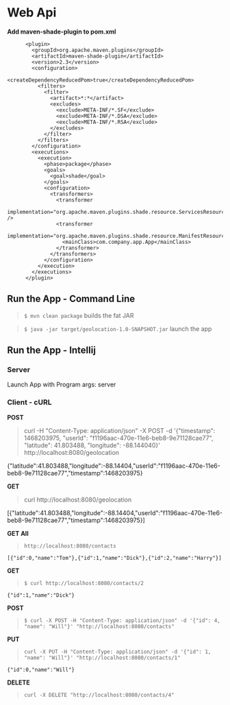 # Web Api

**Add maven-shade-plugin to pom.xml**

```
      <plugin>
        <groupId>org.apache.maven.plugins</groupId>
        <artifactId>maven-shade-plugin</artifactId>
        <version>2.3</version>
        <configuration>
          <createDependencyReducedPom>true</createDependencyReducedPom>
          <filters>
            <filter>
              <artifact>*:*</artifact>
              <excludes>
                <exclude>META-INF/*.SF</exclude>
                <exclude>META-INF/*.DSA</exclude>
                <exclude>META-INF/*.RSA</exclude>
              </excludes>
            </filter>
          </filters>
        </configuration>
        <executions>
          <execution>
            <phase>package</phase>
            <goals>
              <goal>shade</goal>
            </goals>
            <configuration>
              <transformers>
                <transformer
                        implementation="org.apache.maven.plugins.shade.resource.ServicesResourceTransformer" />
                <transformer
                        implementation="org.apache.maven.plugins.shade.resource.ManifestResourceTransformer">
                  <mainClass>com.company.app.App</mainClass>
                </transformer>
              </transformers>
            </configuration>
          </execution>
        </executions>
      </plugin>
```

## Run the App - Command Line

> `$ mvn clean package` builds the fat JAR

> `$ java -jar target/geolocation-1.0-SNAPSHOT.jar` launch the app

## Run the App - Intellij

### Server

Launch App with Program args: server

### Client - cURL

**POST**

> curl -H "Content-Type: application/json" -X POST -d '{"timestamp": 1468203975, "userId": "f1196aac-470e-11e6-beb8-9e71128cae77", "latitude": 41.803488, "longitude": -88.144040}' http://localhost:8080/geolocation

{"latitude":41.803488,"longitude":-88.14404,"userId":"f1196aac-470e-11e6-beb8-9e71128cae77","timestamp":1468203975}

**GET**

> curl http://localhost:8080/geolocation

[{"latitude":41.803488,"longitude":-88.14404,"userId":"f1196aac-470e-11e6-beb8-9e71128cae77","timestamp":1468203975}]

**GET All**

> `http://localhost:8080/contacts`

```
[{"id":0,"name":"Tom"},{"id":1,"name":"Dick"},{"id":2,"name":"Harry"}]
```

**GET**

> `$ curl http://localhost:8080/contacts/2`

```
{"id":1,"name":"Dick"}
```

**POST**

> `$ curl -X POST -H "Content-Type: application/json" -d '{"id": 4, "name": "Will"}' "http://localhost:8080/contacts"`

**PUT**

> `curl -X PUT -H "Content-Type: application/json" -d '{"id": 1, "name": "Will"}' "http://localhost:8080/contacts/1"`

```
{"id":0,"name":"Will"}
```

**DELETE**

> `curl -X DELETE "http://localhost:8080/contacts/4"`
